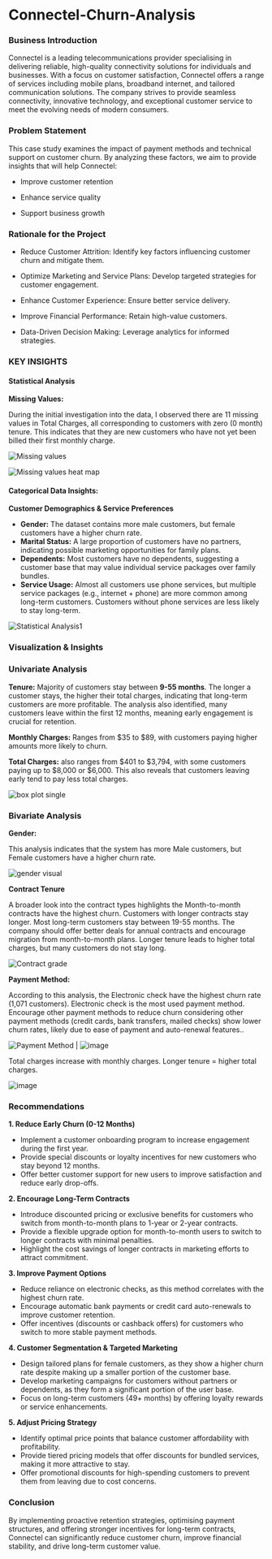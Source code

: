# Connectel-Churn-Analysis

### Business Introduction

Connectel is a leading telecommunications provider specialising in delivering reliable, high-quality connectivity solutions for individuals and businesses. With a focus on customer satisfaction, Connectel offers a range of services including mobile plans, broadband internet, and tailored communication solutions. The company strives to provide seamless connectivity, innovative technology, and exceptional customer service to meet the evolving needs of modern consumers.


### Problem Statement

This case study examines the impact of payment methods and technical support on customer churn. By analyzing these factors, we aim to provide insights that will help Connectel:

-  Improve customer retention

-  Enhance service quality

-  Support business growth

### Rationale for the Project

-  Reduce Customer Attrition: Identify key factors influencing customer churn and mitigate them.

-  Optimize Marketing and Service Plans: Develop targeted strategies for customer engagement.

-  Enhance Customer Experience: Ensure better service delivery.

-  Improve Financial Performance: Retain high-value customers.

-  Data-Driven Decision Making: Leverage analytics for informed strategies.

### KEY INSIGHTS

#### Statistical Analysis

**Missing Values:**

During the initial investigation into the data, I observed there are 11 missing values in Total Charges, all corresponding to customers with zero (0 month) tenure. This indicates that they are new customers who have not yet been billed their first monthly charge.

![Missing values](https://github.com/user-attachments/assets/c59cc735-d5d8-4226-a54e-0aeafa254e27)

![Missing values heat map](https://github.com/user-attachments/assets/392911ab-c3d1-4f02-b1f1-e7bf938f737c)


#### Categorical Data Insights:

**Customer Demographics & Service Preferences**

-  **Gender:** The dataset contains more male customers, but female customers have a higher churn rate.
-  **Marital Status:** A large proportion of customers have no partners, indicating possible marketing opportunities for family plans.
-  **Dependents:** Most customers have no dependents, suggesting a customer base that may value individual service packages over family bundles.
-  **Service Usage:** Almost all customers use phone services, but multiple service packages (e.g., internet + phone) are more common among long-term customers. Customers without phone services are less likely to stay long-term.

![Statistical Analysis1 ](https://github.com/user-attachments/assets/55f1dae7-17dc-46ce-b9bd-dea16e10bc8d)

### Visualization & Insights

### Univariate Analysis

**Tenure:** Majority of customers stay between **9-55 months**. The longer a customer stays, the higher their total charges, indicating that long-term customers are more profitable. The analysis also identified, many customers leave within the first 12 months, meaning early engagement is crucial for retention.

**Monthly Charges:** Ranges from $35 to $89, with customers paying higher amounts more likely to churn.

**Total Charges:** also ranges from $401 to $3,794, with some customers paying up to $8,000 or $6,000. This also reveals that customers leaving early tend to pay less total charges.

![box plot single](https://github.com/user-attachments/assets/06a3c14a-a4d2-422e-a2d1-d9a4cf3b78a0)

### Bivariate Analysis

**Gender:**

This analysis indicates that the system has more Male customers, but Female customers have a higher churn rate.

![gender visual](https://github.com/user-attachments/assets/9e7e9d61-5cf8-4b15-a88f-be926416a306)

**Contract Tenure**

A broader look into the contract types highlights the Month-to-month contracts have the highest churn. Customers with longer contracts stay longer. Most long-term customers stay between 19-55 months. The company should offer better deals for annual contracts and encourage migration from month-to-month plans. Longer tenure leads to higher total charges, but many customers do not stay long.

![Contract grade](https://github.com/user-attachments/assets/62d580a4-2a12-4f5f-9420-7d291f4401e4)

**Payment Method:**

According to this analysis, the Electronic check have the highest churn rate (1,071 customers). Electronic check is the most used payment method. Encourage other payment methods to reduce churn considering other payment methods (credit cards, bank transfers, mailed checks) show lower churn rates, likely due to ease of payment and auto-renewal features..

![Payment Method](https://github.com/user-attachments/assets/b7abc7bc-8a3c-4ead-af91-8c92881afa2e) | ![image](https://github.com/user-attachments/assets/b961daa3-998d-48a8-9ddc-e5237f120963)

Total charges increase with monthly charges. Longer tenure = higher total charges.

![image](https://github.com/user-attachments/assets/bcdc3ca0-4da8-4ea2-80fc-4a55f8fa9d64)

### Recommendations

**1. Reduce Early Churn (0-12 Months)**

-  Implement a customer onboarding program to increase engagement during the first year.
-  Provide special discounts or loyalty incentives for new customers who stay beyond 12 months.
-  Offer better customer support for new users to improve satisfaction and reduce early drop-offs.

**2. Encourage Long-Term Contracts**

-  Introduce discounted pricing or exclusive benefits for customers who switch from month-to-month plans to 1-year or 2-year contracts.
-  Provide a flexible upgrade option for month-to-month users to switch to longer contracts with minimal penalties.
-  Highlight the cost savings of longer contracts in marketing efforts to attract commitment.

**3. Improve Payment Options**

-  Reduce reliance on electronic checks, as this method correlates with the highest churn rate.
-  Encourage automatic bank payments or credit card auto-renewals to improve customer retention.
-  Offer incentives (discounts or cashback offers) for customers who switch to more stable payment methods.

**4. Customer Segmentation & Targeted Marketing**

-  Design tailored plans for female customers, as they show a higher churn rate despite making up a smaller portion of the customer base.
-  Develop marketing campaigns for customers without partners or dependents, as they form a significant portion of the user base.
-  Focus on long-term customers (49+ months) by offering loyalty rewards or service enhancements.

**5. Adjust Pricing Strategy**

-  Identify optimal price points that balance customer affordability with profitability.
-  Provide tiered pricing models that offer discounts for bundled services, making it more attractive to stay.
-  Offer promotional discounts for high-spending customers to prevent them from leaving due to cost concerns.

### Conclusion
By implementing proactive retention strategies, optimising payment structures, and offering stronger incentives for long-term contracts, Connectel can significantly reduce customer churn, improve financial stability, and drive long-term customer value.




